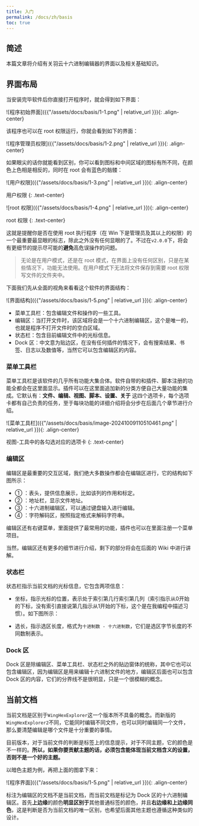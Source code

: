 ```yaml
---
title: 入门
permalink: /docs/zh/basis
toc: true
---
```


## 简述

本篇文章将介绍有关羽云十六进制编辑器的界面以及相关基础知识。

## 界面布局

当安装完毕软件后你直接打开程序时，就会得到如下界面：

![程序初始界面]({{"/assets/docs/basis/1-1.png" | relative_url }}){: .align-center}

该程序也可以在 root 权限运行，你就会看到如下的界面：

![程序管理员权限]({{"/assets/docs/basis/1-2.png" | relative_url }}){: .align-center}

如果眼尖的话你就能看到区别，你可以看到图标和中间区域的图标有所不同，在颜色上色相是相反的，同时在 root 会有蓝色的骷髅：

![用户权限]({{"/assets/docs/basis/1-3.png" | relative_url }}){: .align-center}

用户权限
{: .text-center}

![root 权限]({{"/assets/docs/basis/1-4.png" | relative_url }}){: .align-center}

root 权限
{: .text-center}

这就是提醒你是否在使用 root 执行程序（在 Win 下是管理员及其以上的权限）的一个最重要最显眼的标志，除此之外没有任何显眼的了。不过在`v2.0.0`下，将会有更细节的提示尽可能的**避免**高危误操作的问题。

> 无论是在用户模式，还是在 root 模式，在界面上没有任何区别，只是在某些情况下，功能无法使用。在用户模式下无法将文件保存到需要 root 权限写文件的文件夹中。

下面我们先从全面的视角来看看这个软件的界面结构：

![界面结构]({{"/assets/docs/basis/1-5.png" | relative_url }}){: .align-center}

- 菜单工具栏：包含编辑文件和操作的一些工具。
- 编辑区：当打开文件时，该区域将会是一个十六进制编辑区，这个是唯一的，也就是程序不打开文件时的空白区域。
- 状态栏：包含目前编辑文件中的光标信息。
- Dock 区：中文意为贴边区，在没有任何插件的情况下，会有搜索结果、书签、日志以及数值等，当然它可以包含编辑区的内容。

### 菜单工具栏

菜单工具栏是该软件的几乎所有功能大集合体。软件自带的和插件、脚本注册的功能全都会在这里面显示。插件可以在这里面追加新的分类方便自己大量功能的集成。它默认有：**文件、编辑、视图、脚本、设置、关于** 这四个选项卡，每个选项卡都有自己负责的任务，至于每块功能的详细介绍将会分步在后面几个章节进行介绍。

![菜单工具栏]({{"/assets/docs/basis/image-20241009110510461.png" | relative_url }}){: .align-center}

视图-工具中的各勾选对应的选项卡
{: .text-center}

### 编辑区

编辑区是最重要的交互区域，我们绝大多数操作都会在编辑区进行，它的结构如下图所示：

- ① ：表头，提供信息展示，比如该列的作用和标定。
- ② ：地址栏，显示文件地址。
- ③ ：十六进制编辑区，可以通过键盘输入进行编辑。
- ④ ：字符解码区，按照指定格式来解码字符串。

编辑区还有右键菜单，里面提供了最常用的功能，插件也可以在里面注册一个菜单项目。

当然，编辑区还有更多的细节进行介绍，剩下的部分将会在后面的 Wiki 中进行讲解。

### 状态栏

状态栏指示当前文档的光标信息，它包含两项信息：

- 坐标，指示光标的位置，表示处于索引第几行索引第几列（索引指示从0开始的下标，没有索引直接说第几指示从1开始的下标，这个是在我编程中描述习惯）。如下图所示：

- 选长，指示选区长度，格式为`十进制数 - 十六进制数`，它们是选区字节长度的不同数制表示。

### Dock 区

Dock 区是除编辑区、菜单工具栏、状态栏之外的贴边窗体的统称，其中它也可以包含编辑区，因为编辑区是用来编辑十六进制文件的地方，编辑区后面也可以包含 Dock 区的内容，它们的分界线不是很明显，只是一个很模糊的概念。

## 当前文档

当前文档是区别于`WingHexExplorer`这一个版本所不具备的概念。而新版的`WingHexExplorer2`不同，它能同时编辑不同文件，也可以同时编辑同一个文件，那么要清楚编辑是哪个文件是十分重要的事情。

目前版本，对于当前文件的判断是标签上的信息提示，对于不同主题，它的颜色是不一样的。**所以，如果你要贡献主题的话，必须包含能体现当前文档含义的设置，否则不是一个好的主题。**

以暗色主题为例，再把上面的图拿下来：

![程序界面]({{"/assets/docs/basis/1-5.png" | relative_url }}){: .align-center}

标注为编辑区的文档不是当前文档，而当前文档是标记为 Dock 区的十六进制编辑区。首先**上边缘**的颜色**明显区别于**其他普通标签的颜色，并且**右边缘和上边缘同色**，这是判断是否为当前文档的唯一区别，也希望后面其他主题也遵循这种类似的设计。
